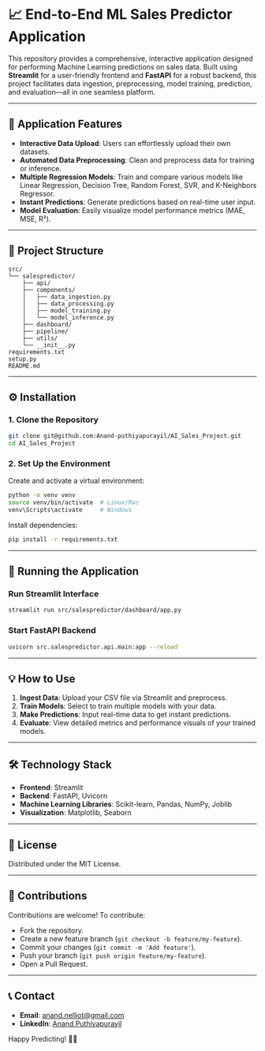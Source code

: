 # 📈 End-to-End ML Sales Predictor Application

This repository provides a comprehensive, interactive application designed for performing Machine Learning predictions on sales data. Built using **Streamlit** for a user-friendly frontend and **FastAPI** for a robust backend, this project facilitates data ingestion, preprocessing, model training, prediction, and evaluation—all in one seamless platform.

---

## 🎯 Application Features

- **Interactive Data Upload**: Users can effortlessly upload their own datasets.
- **Automated Data Preprocessing**: Clean and preprocess data for training or inference.
- **Multiple Regression Models**: Train and compare various models like Linear Regression, Decision Tree, Random Forest, SVR, and K-Neighbors Regressor.
- **Instant Predictions**: Generate predictions based on real-time user input.
- **Model Evaluation**: Easily visualize model performance metrics (MAE, MSE, R²).

---

## 📂 Project Structure
```
src/
└── salespredictor/
    ├── api/
    ├── components/
    │   ├── data_ingestion.py
    │   ├── data_processing.py
    │   ├── model_training.py
    │   └── model_inference.py
    ├── dashboard/
    ├── pipeline/
    ├── utils/
    └── __init__.py
requirements.txt
setup.py
README.md
```

---

## ⚙️ Installation

### **1. Clone the Repository**

```bash
git clone git@github.com:Anand-puthiyapurayil/AI_Sales_Project.git
cd AI_Sales_Project
```

### **2. Set Up the Environment**

Create and activate a virtual environment:
```bash
python -m venv venv
source venv/bin/activate  # Linux/Mac
venv\Scripts\activate     # Windows
```

Install dependencies:
```bash
pip install -r requirements.txt
```

---

## 🚀 Running the Application

### **Run Streamlit Interface**
```bash
streamlit run src/salespredictor/dashboard/app.py
```

### **Start FastAPI Backend**
```bash
uvicorn src.salespredictor.api.main:app --reload
```

---

## 💡 How to Use

1. **Ingest Data**: Upload your CSV file via Streamlit and preprocess.
2. **Train Models**: Select to train multiple models with your data.
3. **Make Predictions**: Input real-time data to get instant predictions.
4. **Evaluate**: View detailed metrics and performance visuals of your trained models.

---

## 🛠️ Technology Stack

- **Frontend**: Streamlit
- **Backend**: FastAPI, Uvicorn
- **Machine Learning Libraries**: Scikit-learn, Pandas, NumPy, Joblib
- **Visualization**: Matplotlib, Seaborn

---

## 📜 License

Distributed under the MIT License.

---

## 🤝 Contributions

Contributions are welcome! To contribute:

- Fork the repository.
- Create a new feature branch (`git checkout -b feature/my-feature`).
- Commit your changes (`git commit -m 'Add feature'`).
- Push your branch (`git push origin feature/my-feature`).
- Open a Pull Request.

---

## 📞 Contact

- **Email**: [anand.nelliot@gmail.com](mailto:anand.nelliot@gmail.com)
- **LinkedIn**: [Anand Puthiyapurayil](https://www.linkedin.com/in/anand-p-/)

Happy Predicting! 🚀✨
